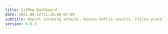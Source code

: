 ```yaml
---
title: SitRep Dashboard
date: 2021-08-12T11:20:00-07:00
subtitle: Report incoming attacks. Assess battle results. Follow planets.
version: 0.6.3
---
```



